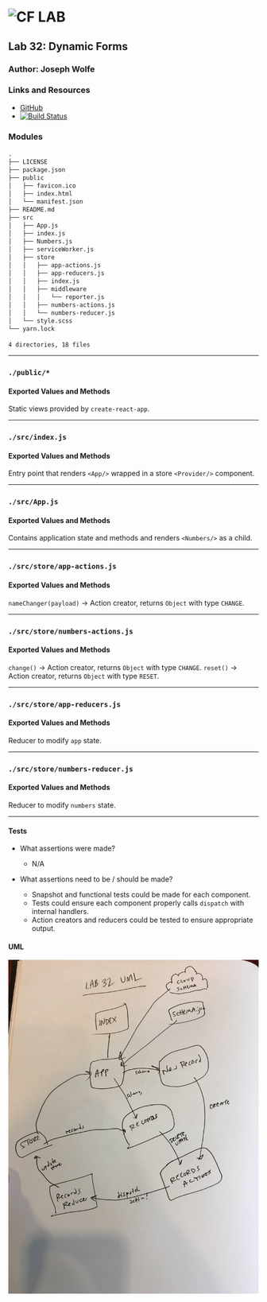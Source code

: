 ![CF](http://i.imgur.com/7v5ASc8.png) LAB
=================================================

## Lab 32: Dynamic Forms

### Author: Joseph Wolfe

### Links and Resources
* [GitHub](https://github.com/charmedsatyr-401-advanced-javascript/lab-32)
* [![Build Status](https://travis-ci.com/charmedsatyr-401-advanced-javascript/lab-32.svg?branch=submission)](https://travis-ci.com/charmedsatyr-401-advanced-javascript/lab-32) 

### Modules
```
.
├── LICENSE
├── package.json
├── public
│   ├── favicon.ico
│   ├── index.html
│   └── manifest.json
├── README.md
├── src
│   ├── App.js
│   ├── index.js
│   ├── Numbers.js
│   ├── serviceWorker.js
│   ├── store
│   │   ├── app-actions.js
│   │   ├── app-reducers.js
│   │   ├── index.js
│   │   ├── middleware
│   │   │   └── reporter.js
│   │   ├── numbers-actions.js
│   │   └── numbers-reducer.js
│   └── style.scss
└── yarn.lock

4 directories, 18 files
```

---

### `./public/*`
#### Exported Values and Methods
Static views provided by `create-react-app`.

---

### `./src/index.js`
#### Exported Values and Methods
Entry point that renders `<App/>` wrapped in a store `<Provider/>` component.

---

### `./src/App.js`
#### Exported Values and Methods
Contains application state and methods and renders `<Numbers/>` as a child.

---

### `./src/store/app-actions.js`
#### Exported Values and Methods
`nameChanger(payload)` -> Action creator, returns `Object` with type `CHANGE`.

---


### `./src/store/numbers-actions.js`
#### Exported Values and Methods
`change()` -> Action creator, returns `Object` with type `CHANGE`.
`reset()` -> Action creator, returns `Object` with type `RESET`.

---
### `./src/store/app-reducers.js`
#### Exported Values and Methods
Reducer to modify `app` state.

---

### `./src/store/numbers-reducer.js`
#### Exported Values and Methods
Reducer to modify `numbers` state.

---

#### Tests
* What assertions were made?
  * N/A

* What assertions need to be / should be made?
  * Snapshot and functional tests could be made for each component.
  * Tests could ensure each component properly calls `dispatch` with internal handlers.
  * Action creators and reducers could be tested to ensure appropriate output.

#### UML
![uml](assets/uml.jpg)
